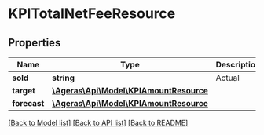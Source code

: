 # KPITotalNetFeeResource

## Properties
Name | Type | Description | Notes
------------ | ------------- | ------------- | -------------
**sold** | **string** | Actual | [optional] 
**target** | [**\Ageras\Api\Model\KPIAmountResource**](KPIAmountResource.md) |  | [optional] 
**forecast** | [**\Ageras\Api\Model\KPIAmountResource**](KPIAmountResource.md) |  | [optional] 

[[Back to Model list]](../README.md#documentation-for-models) [[Back to API list]](../README.md#documentation-for-api-endpoints) [[Back to README]](../README.md)



